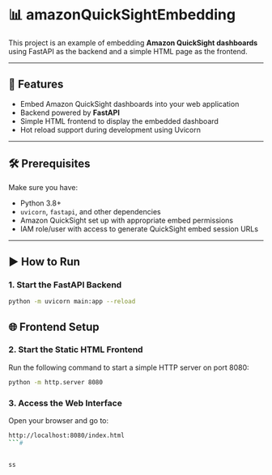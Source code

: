# 📊 amazonQuickSightEmbedding

This project is an example of embedding **Amazon QuickSight dashboards** using FastAPI as the backend and a simple HTML page as the frontend.

---

## 🚀 Features

- Embed Amazon QuickSight dashboards into your web application
- Backend powered by **FastAPI**
- Simple HTML frontend to display the embedded dashboard
- Hot reload support during development using Uvicorn

---

## 🛠️ Prerequisites

Make sure you have:

- Python 3.8+
- `uvicorn`, `fastapi`, and other dependencies
- Amazon QuickSight set up with appropriate embed permissions
- IAM role/user with access to generate QuickSight embed session URLs

---

## ▶️ How to Run

### 1. Start the FastAPI Backend

```bash
python -m uvicorn main:app --reload
```
## 🌐 Frontend Setup

### 2. Start the Static HTML Frontend
Run the following command to start a simple HTTP server on port 8080:

```bash
python -m http.server 8080
```

### 3. Access the Web Interface
Open your browser and go to:
```bash
http://localhost:8080/index.html
```#


ss 
